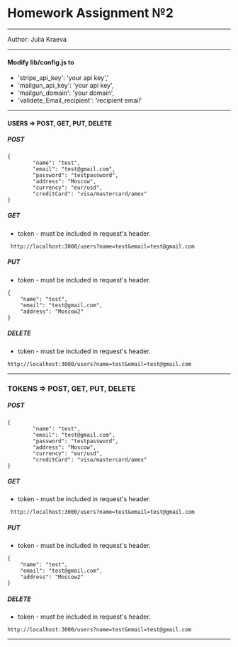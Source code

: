 # Homework Assignment №2
***
Author: Julia Kraeva
***



#### Modify lib/config.js to 

* 'stripe_api_key': 'your api key','
* 'mailgun_api_key': 'your api key',
* 'mailgun_domain': 'your domain',
* 'validete_Email_recipient': 'recipient email'
***


#### USERS => POST, GET, PUT, DELETE

##### POST
```
{
        "name": "test",
        "email": "test@gmail.com",
        "password": "testpassword",
        "address": "Moscow",
        "currency": "eur/usd",
        "creditCard": "visa/mastercard/amex"
}
```

##### GET

* token - must be included in request's header.

``` http://localhost:3000/users?name=test&email=test@gmail.com```


##### PUT

* token - must be included in request's header.
```
{
    "name": "test",
    "email": "test@gmail.com",
    "address": "Moscow2"
}
```

##### DELETE

* token - must be included in request's header.

``` http://localhost:3000/users?name=test&email=test@gmail.com ```

***


### TOKENS => POST, GET, PUT, DELETE

##### POST
```
{
        "name": "test",
        "email": "test@gmail.com",
        "password": "testpassword",
        "address": "Moscow",
        "currency": "eur/usd",
        "creditCard": "visa/mastercard/amex"
}
```

##### GET

* token - must be included in request's header.

``` http://localhost:3000/users?name=test&email=test@gmail.com```


##### PUT

* token - must be included in request's header.
```
{
    "name": "test",
    "email": "test@gmail.com",
    "address": "Moscow2"
}
```

##### DELETE

* token - must be included in request's header.

``` http://localhost:3000/users?name=test&email=test@gmail.com ```

***
